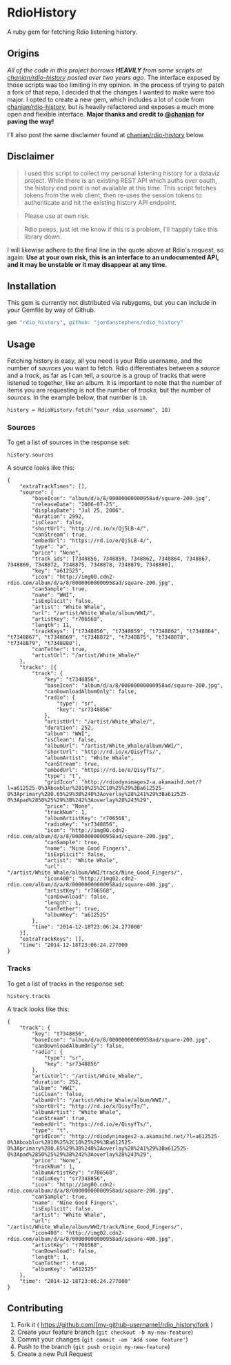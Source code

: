 # RdioHistory

A ruby gem for fetching Rdio listening history.

## Origins

_All of the code in this project borrows **HEAVILY** from some scripts at [chanian/rdio-history](https://github.com/chanian/rdio-history) posted over two years ago_. The interface exposed by those scripts was too limiting in my opinion. In the process of trying to patch a fork of that repo, I decided that the changes I wanted to make were too major. I opted to create a new gem, which includes a lot of code from [chanian/rdio-history](https://github.com/chanian/rdio-history), but is heavily refactored and exposes a much more open and flexible interface. **Major thanks and credit to [@chanian](https://github.com/chanian) for paving the way!**

I'll also post the same disclaimer found at [chanian/rdio-history](https://github.com/chanian/rdio-history) below.

## Disclaimer

> I used this script to collect my personal listening history for a dataviz project. While there is an existing REST API which auths over oauth, the history end point is not available at this time. This script fetches tokens from the web client, then re-uses the session tokens to authenticate and hit the existing history API endpoint.

> Please use at own risk.

> Rdio peeps, just let me know if this is a problem, I'll happily take this library down.

I will likewise adhere to the final line in the quote above at Rdio's request, so again: **Use at your own risk, this is an interface to an undocumented API, and it may be unstable or it may disappear at any time.**

## Installation

This gem is currently not distributed via rubygems, but you can include in your Gemfile by way of Github.

```ruby
gem "rdio_history", github: "jordanstephens/rdio_history"
```

## Usage

Fetching history is easy, all you need is your Rdio username, and the number of *sources* you want to fetch. Rdio differentiates between a *source* and a *track*, as far as I can tell, a source is a group of tracks that were listened to together, like an album. It is important to note that the number of items you are requesting is not the number of *tracks*, but the number of *sources*. In the example below, that number is `10`.

    history = RdioHistory.fetch("your_rdio_username", 10)

### Sources
    
To get a list of sources in the response set:

    history.sources
    
A source looks like this:
    
    {
        "extraTrackTimes": [],
        "source": {
            "baseIcon": "album/d/a/8/00000000000958ad/square-200.jpg",
            "releaseDate": "2006-07-25",
            "displayDate": "Jul 25, 2006",
            "duration": 2992,
            "isClean": false,
            "shortUrl": "http://rd.io/x/Qj5LB-4/",
            "canStream": true,
            "embedUrl": "https://rd.io/e/Qj5LB-4/",
            "type": "a",
            "price": "None",
            "track_ids": [7348856, 7348859, 7348862, 7348864, 7348867, 7348869, 7348872, 7348875, 7348878, 7348879, 7348880],
            "key": "a612525",
            "icon": "http://img00.cdn2-rdio.com/album/d/a/8/00000000000958ad/square-200.jpg",
            "canSample": true,
            "name": "WWI",
            "isExplicit": false,
            "artist": "White Whale",
            "url": "/artist/White_Whale/album/WWI/",
            "artistKey": "r706568",
            "length": 11,
            "trackKeys": ["t7348856", "t7348859", "t7348862", "t7348864", "t7348867", "t7348869", "t7348872", "t7348875", "t7348878", "t7348879", "t7348880"],
            "canTether": true,
            "artistUrl": "/artist/White_Whale/"
        },
        "tracks": [{
            "track": {
                "key": "t7348856",
                "baseIcon": "album/d/a/8/00000000000958ad/square-200.jpg",
                "canDownloadAlbumOnly": false,
                "radio": {
                    "type": "sr",
                    "key": "sr7348856"
                },
                "artistUrl": "/artist/White_Whale/",
                "duration": 252,
                "album": "WWI",
                "isClean": false,
                "albumUrl": "/artist/White_Whale/album/WWI/",
                "shortUrl": "http://rd.io/x/QisyfTs/",
                "albumArtist": "White Whale",
                "canStream": true,
                "embedUrl": "https://rd.io/e/QisyfTs/",
                "type": "t",
                "gridIcon": "http://rdiodynimages2-a.akamaihd.net/?l=a612525-0%3Aboxblur%2810%25%2C10%25%29%3Ba612525-0%3Aprimary%280.65%29%3B%240%3Aoverlay%28%241%29%3Ba612525-0%3Apad%2850%25%29%3B%242%3Aoverlay%28%243%29",
                "price": "None",
                "trackNum": 1,
                "albumArtistKey": "r706568",
                "radioKey": "sr7348856",
                "icon": "http://img00.cdn2-rdio.com/album/d/a/8/00000000000958ad/square-200.jpg",
                "canSample": true,
                "name": "Nine Good Fingers",
                "isExplicit": false,
                "artist": "White Whale",
                "url": "/artist/White_Whale/album/WWI/track/Nine_Good_Fingers/",
                "icon400": "http://img02.cdn2-rdio.com/album/d/a/8/00000000000958ad/square-400.jpg",
                "artistKey": "r706568",
                "canDownload": false,
                "length": 1,
                "canTether": true,
                "albumKey": "a612525"
            },
            "time": "2014-12-18T23:06:24.277000"
        }],
        "extraTrackKeys": [],
        "time": "2014-12-18T23:06:24.277000
    }

### Tracks
    
To get a list of tracks in the response set:
    
    history.tracks
    
A track looks like this:

    {
        "track": {
            "key": "t7348856",
            "baseIcon": "album/d/a/8/00000000000958ad/square-200.jpg",
            "canDownloadAlbumOnly": false,
            "radio": {
                "type": "sr",
                "key": "sr7348856"
            },
            "artistUrl": "/artist/White_Whale/",
            "duration": 252,
            "album": "WWI",
            "isClean": false,
            "albumUrl": "/artist/White_Whale/album/WWI/",
            "shortUrl": "http://rd.io/x/QisyfTs/",
            "albumArtist": "White Whale",
            "canStream": true,
            "embedUrl": "https://rd.io/e/QisyfTs/",
            "type": "t",
            "gridIcon": "http://rdiodynimages2-a.akamaihd.net/?l=a612525-0%3Aboxblur%2810%25%2C10%25%29%3Ba612525-0%3Aprimary%280.65%29%3B%240%3Aoverlay%28%241%29%3Ba612525-0%3Apad%2850%25%29%3B%242%3Aoverlay%28%243%29",
            "price": "None",
            "trackNum": 1,
            "albumArtistKey": "r706568",
            "radioKey": "sr7348856",
            "icon": "http://img00.cdn2-rdio.com/album/d/a/8/00000000000958ad/square-200.jpg",
            "canSample": true,
            "name": "Nine Good Fingers",
            "isExplicit": false,
            "artist": "White Whale",
            "url": "/artist/White_Whale/album/WWI/track/Nine_Good_Fingers/",
            "icon400": "http://img02.cdn2-rdio.com/album/d/a/8/00000000000958ad/square-400.jpg",
            "artistKey": "r706568",
            "canDownload": false,
            "length": 1,
            "canTether": true,
            "albumKey": "a612525"
        },
        "time": "2014-12-18T23:06:24.277000"
    }

## Contributing

1. Fork it ( https://github.com/[my-github-username]/rdio_history/fork )
2. Create your feature branch (`git checkout -b my-new-feature`)
3. Commit your changes (`git commit -am 'Add some feature'`)
4. Push to the branch (`git push origin my-new-feature`)
5. Create a new Pull Request
